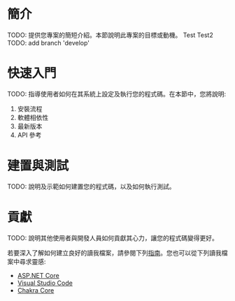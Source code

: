 # 簡介 
TODO: 提供您專案的簡短介紹。本節說明此專案的目標或動機。
Test
Test2 
TODO: add branch 'develop'
# 快速入門
TODO: 指導使用者如何在其系統上設定及執行您的程式碼。在本節中，您將說明:
1.	安裝流程
2.	軟體相依性
3.	最新版本
4.	API 參考

# 建置與測試
TODO: 說明及示範如何建置您的程式碼，以及如何執行測試。

# 貢獻
TODO: 說明其他使用者與開發人員如何貢獻其心力，讓您的程式碼變得更好。

若要深入了解如何建立良好的讀我檔案，請參閱下列[指南](https://www.visualstudio.com/en-us/docs/git/create-a-readme)。您也可以從下列讀我檔案中尋求靈感:
- [ASP.NET Core](https://github.com/aspnet/Home)
- [Visual Studio Code](https://github.com/Microsoft/vscode)
- [Chakra Core](https://github.com/Microsoft/ChakraCore)
